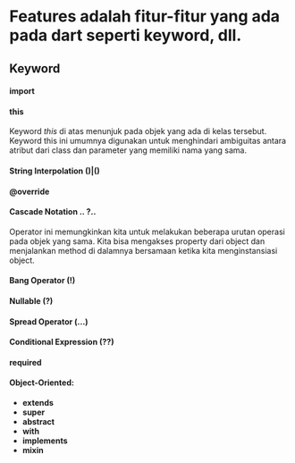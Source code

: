 # Features adalah fitur-fitur yang ada pada dart seperti keyword, dll.

## Keyword
#### **import**
#### **this**
Keyword *this* di atas menunjuk pada objek yang ada di kelas tersebut. Keyword this ini umumnya digunakan untuk menghindari ambiguitas antara atribut dari class dan parameter yang memiliki nama yang sama.
#### String Interpolation **(${}) | ($)**
#### **@override**
#### Cascade Notation **.. ?..**
Operator ini memungkinkan kita untuk melakukan beberapa urutan operasi pada objek yang sama. Kita bisa mengakses property dari object dan menjalankan method di dalamnya bersamaan ketika kita menginstansiasi object.
#### Bang Operator **(!)**
#### Nullable **(?)**
#### Spread Operator **(...)**
#### Conditional Expression **(??)**
#### **required**
#### Object-Oriented:
- **extends**
- **super**
- **abstract**
- **with**
- **implements**
- **mixin**
    